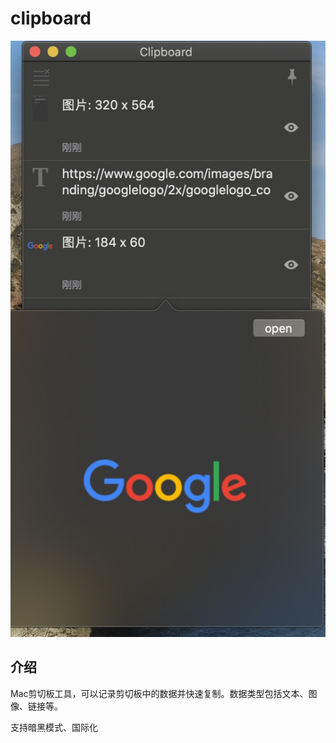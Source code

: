 
# clipboard

![image](https://raw.githubusercontent.com/QaQAdrian/clipboard/master/preview.jpg)

## 介绍
Mac剪切板工具，可以记录剪切板中的数据并快速复制。数据类型包括文本、图像、链接等。

支持暗黑模式、国际化
